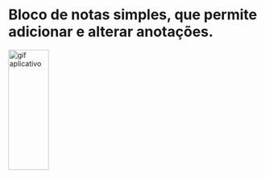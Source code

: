 # Bloco de notas simples, que permite adicionar e alterar anotações.


<img src="https://drive.google.com/file/d/1HnwLz-AFwI1ODTAzeXKAP2sseMxXERTv/view?usp=sharing" width="80" height="240" alt="gif aplicativo"/>


